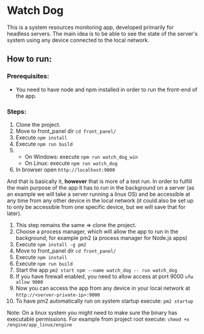 # Watch Dog

This is a system resources monitoring app, developed primarily for headless servers.
The main idea is to be able to see the state of the server's system using any device connected to the local network.

## How to run:

### Prerequisites:

-   You need to have node and npm installed in order to run the front-end of the app.

### Steps:

1. Clone the project.
2. Move to front_panel dir `cd front_panel/`
3. Execute `npm install`
4. Execute `npm run build`
5.  - On Windows: execute `npm run watch_dog_win`
    - On Linux: execute `npm run watch_dog`
6. In browser open `http://localhost:9000`

And that is basically it, **however** that is more of a test run. In order to fulfill the main purpose of the app it has to run in the background on a server (as an example we will take a server running a linux OS) and be accessible at any time from any other device in the local network (it could also be set up to only be accessible from one specific device, but we will save that for later).

1. This step remains the same => clone the project.
2. Choose a process manager, which will allow the app to run in the background, for example pm2 (a process manager for Node.js apps)
3. Execute `npm install -g pm2`
4. Move to front_panel dir `cd front_panel/`
5. Execute `npm install`
6. Execute `npm run build`
7. Start the app `pm2 start npm --name watch_dog -- run watch_dog`
8. If you have firewall enabled, you need to allow access at port 9000 `ufw allow 9000`
9. Now you can access the app from any device in your local network at `http://<server-private-ip>:9000`
10. To have pm2 automatically run on system startup execute: `pm2 startup`

Note: On a linux system you might need to make sure the binary has executable permissions. For example from project root execute: `chmod +x /engine/app_linux/engine`
